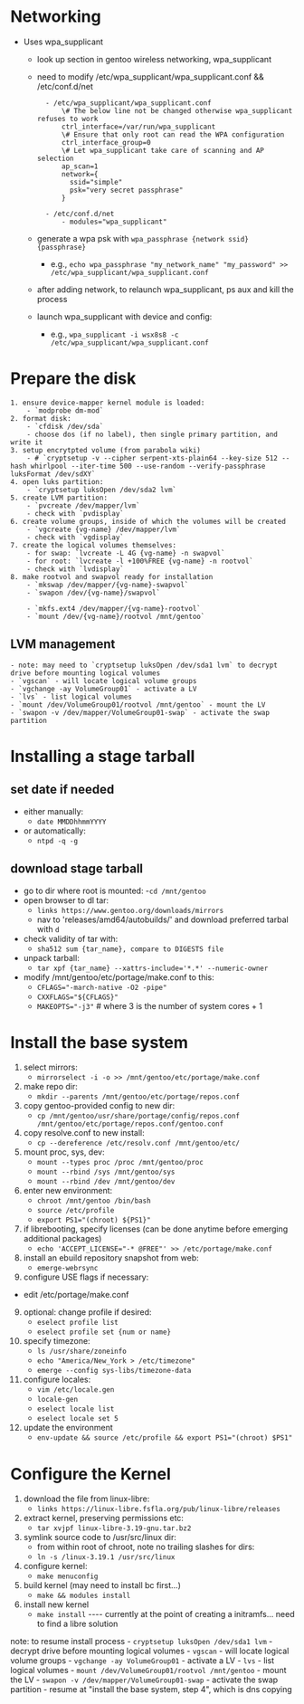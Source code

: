 # Networking
- Uses wpa_supplicant
    - look up section in gentoo wireless networking, wpa_supplicant
    - need to modify /etc/wpa_supplicant/wpa_supplicant.conf && /etc/conf.d/net

            - /etc/wpa_supplicant/wpa_supplicant.conf
                \# The below line not be changed otherwise wpa_supplicant refuses to work
                ctrl_interface=/var/run/wpa_supplicant
                \# Ensure that only root can read the WPA configuration
                ctrl_interface_group=0
                \# Let wpa_supplicant take care of scanning and AP selection
                ap_scan=1
                network={
                  ssid="simple"
                  psk="very secret passphrase"
                }

            - /etc/conf.d/net
                - modules="wpa_supplicant"

    - generate a wpa psk with `wpa_passphrase {network ssid} {passphrase}`
        - e.g., `echo wpa_passphrase "my_network_name" "my_password" >> /etc/wpa_supplicant/wpa_supplicant.conf`
    - after adding network, to relaunch wpa_supplicant, ps aux and kill the process
    - launch wpa_supplicant with device and config:
        - e.g., `wpa_supplicant -i wsx8s8 -c /etc/wpa_supplicant/wpa_supplicant.conf`


# Prepare the disk
    1. ensure device-mapper kernel module is loaded:
        - `modprobe dm-mod`
    2. format disk:
        - `cfdisk /dev/sda`
        - choose dos (if no label), then single primary partition, and write it
    3. setup encrytpted volume (from parabola wiki)
        - # `cryptsetup -v --cipher serpent-xts-plain64 --key-size 512 --hash whirlpool --iter-time 500 --use-random --verify-passphrase luksFormat /dev/sdXY`
    4. open luks partition:
        - `cryptsetup luksOpen /dev/sda2 lvm`
    5. create LVM partition:
        - `pvcreate /dev/mapper/lvm`
        - check with `pvdisplay`
    6. create volume groups, inside of which the volumes will be created
        - `vgcreate {vg-name} /dev/mapper/lvm`
        - check with `vgdisplay`
    7. create the logical volumes themselves:
        - for swap: `lvcreate -L 4G {vg-name} -n swapvol`
        - for root: `lvcreate -l +100%FREE {vg-name} -n rootvol`
        - check with `lvdisplay`
    8. make rootvol and swapvol ready for installation
        - `mkswap /dev/mapper/{vg-name}-swapvol`
        - `swapon /dev/{vg-name}/swapvol`

        - `mkfs.ext4 /dev/mapper/{vg-name}-rootvol`
        - `mount /dev/{vg-name}/rootvol /mnt/gentoo`

## LVM management
    - note: may need to `cryptsetup luksOpen /dev/sda1 lvm` to decrypt drive before mounting logical volumes
    - `vgscan` - will locate logical volume groups
    - `vgchange -ay VolumeGroup01` - activate a LV
    - `lvs` - list logical volumes
    - `mount /dev/VolumeGroup01/rootvol /mnt/gentoo` - mount the LV 
    - `swapon -v /dev/mapper/VolumeGroup01-swap` - activate the swap partition

# Installing a stage tarball

## set date if needed
- either manually: 
    - `date MMDDhhmmYYYY`
- or automatically: 
    - `ntpd -q -g`

## download stage tarball
- go to dir where root is mounted: 
    -`cd /mnt/gentoo`
- open browser to dl tar: 
    - `links https://www.gentoo.org/downloads/mirrors`
    - nav to 'releases/amd64/autobuilds/' and download preferred tarbal with `d`
- check validity of tar with: 
    - `sha512 sum {tar_name}, compare to DIGESTS file`
- unpack tarball: 
    -  `tar xpf {tar_name} --xattrs-include='*.*' --numeric-owner`
- modify /mnt/gentoo/etc/portage/make.conf to this:
    - `CFLAGS="-march-native -O2 -pipe" `
    - `CXXFLAGS="${CFLAGS}"`
    - `MAKEOPTS="-j3"`  # where 3 is the number of system cores + 1

# Install the base system
1. select mirrors: 
    - `mirrorselect -i -o >> /mnt/gentoo/etc/portage/make.conf`
2. make repo dir: 
    - `mkdir --parents /mnt/gentoo/etc/portage/repos.conf`
3. copy gentoo-provided config to new dir: 
    - `cp /mnt/gentoo/usr/share/portage/config/repos.conf /mnt/gentoo/etc/portage/repos.conf/gentoo.conf`
4.  copy resolve.conf to new install: 
    - `cp --dereference /etc/resolv.conf /mnt/gentoo/etc/`
5. mount proc, sys, dev:
    - `mount --types proc /proc /mnt/gentoo/proc`
    - `mount --rbind /sys /mnt/gentoo/sys`
    - `mount --rbind /dev /mnt/gentoo/dev`
6. enter new environment:
    - `chroot /mnt/gentoo /bin/bash`
    - `source /etc/profile`
    - `export PS1="(chroot) ${PS1}"`
0. if librebooting, specify licenses (can be done anytime before emerging additional packages)
    - `echo 'ACCEPT_LICENSE="-* @FREE"' >> /etc/portage/make.conf`
7. install an ebuild repository snapshot from web:
    - `emerge-webrsync`
8.  configure USE flags if necessary:
   - edit /etc/portage/make.conf
9. optional: change profile if desired:
    - `eselect profile list`
    - `eselect profile set {num or name}`
10. specify timezone:
    - `ls /usr/share/zoneinfo`
    - `echo "America/New_York > /etc/timezone"`
    - `emerge --config sys-libs/timezone-data`
11. configure locales:
    - `vim /etc/locale.gen`
    - `locale-gen`
    - `eselect locale list`
    - `eselect locale set 5`
12. update the environment
    - `env-update && source /etc/profile && export PS1="(chroot) $PS1"`

# Configure the Kernel

1. download the file from linux-libre:
    - `links https://linux-libre.fsfla.org/pub/linux-libre/releases`
2. extract kernel, preserving permissions etc:
    - `tar xvjpf linux-libre-3.19-gnu.tar.bz2`
3. symlink source code to /usr/src/linux dir:
    - from within root of chroot, note no trailing slashes for dirs:
    - `ln -s /linux-3.19.1 /usr/src/linux`
4. configure kernel:
    - `make menuconfig`
5. build kernel (may need to install bc first...)
    - `make && modules install`
6. install new kernel
    - `make install`
---- currently at the point of creating a initramfs... need to find a libre solution

note: to resume install process
    - `cryptsetup luksOpen /dev/sda1 lvm` - decrypt drive before mounting logical volumes
    - `vgscan` - will locate logical volume groups
    - `vgchange -ay VolumeGroup01` - activate a LV
    - `lvs` - list logical volumes
    - `mount /dev/VolumeGroup01/rootvol /mnt/gentoo` - mount the LV 
    - `swapon -v /dev/mapper/VolumeGroup01-swap` - activate the swap partition
    - resume at "install the base system, step 4", which is dns copying


